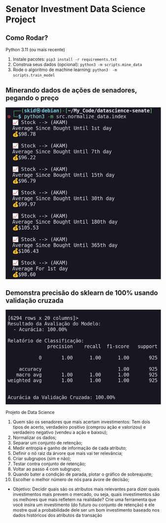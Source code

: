 # Senator Investment Data Science Project

## Como Rodar?
Python 3.11 (ou mais recente)

1. Instale pacotes:
  `pip3 install -r requirements.txt`
1. Construa seus dados (opcional):
  `python3 -m scripts.mine_data`
2. Rode o algoritmo de machine learning:
  `python3  -m scripts.train_model`

## Minerando dados de ações de senadores, pegando o preço
<img src="https://github.com/wh1t3h47/datascience-senate/blob/master/media/data_mining.png?raw=true" alt="" />

## Demonstra precisão do sklearn de 100% usando validação cruzada
<img src="https://github.com/wh1t3h47/datascience-senate/blob/master/media/precision.png?raw=true" alt="" />

Projeto de Data Science
1. Quem são os senadores que mais acertam investimentos: Tem dois tipos de acerto, verdadeiro positivo (comprou ação e valorizou) e verdadeiro negativo (vendeu a ação e baixou);
2. Normalizar os dados;
3. Separar um conjunto de retenção; 
4. Medir entropia e ganho de informação de cada atributo;
5. Definir o nó raiz da árvore que mais vai ter relevância;
6. Criar subgrupos (sim e não);
7. Testar contra conjunto de retenção;
8. Voltar ao passo 4 com subgrupo;
9. Quando bater a condição de parada, plotar o gráfico de sobreajuste;
10. Escolher o melhor número de nós para ávore de decisão;
- Objetivo: Decidir quais são os atributos mais relevantes para dizer quais investimentos mais prevem o mercado, ou seja, quais investimentos são os melhores que mais refletem na realidade?
Crie uma ferramenta que você insira um investimento (do futuro ou conjunto de retenção) e ele mostre qual a probabilidade dele ser um bom investimento baseado nos dados históricos dos atributos da transação
